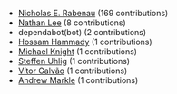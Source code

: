 * [Nicholas E. Rabenau](https://github.com/nerab) (169 contributions)
* [Nathan Lee](https://github.com/X0nic) (8 contributions)
* dependabot(bot) (2 contributions)
* [Hossam Hammady](https://github.com/hammady) (1 contributions)
* [Michael Knight](https://github.com/miknight) (1 contributions)
* [Steffen Uhlig](https://github.com/suhlig) (1 contributions)
* [Vítor Galvão](https://github.com/vitorgalvao) (1 contributions)
* [Andrew Markle](https://github.com/andrewmarkle) (1 contributions)